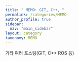 ```yaml
---
title: " MEMO: GIT, C++, "
permalink: /categories/MEMO
author_profile: true
sidebar:
  nav: "main_sidebar"
layout: category
taxonomy: MEMO
---
```

  기타 여러 포스팅(GIT, C++ ROS 등)

